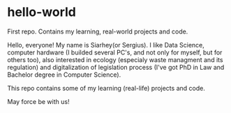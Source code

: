 # hello-world
First repo. Contains my learning, real-world projects and code.

Hello, everyone! My name is Siarhey(or Sergius). I like Data Science, computer hardware (I builded several PC's, and not only for myself, but for others too), also interested in ecology (especialy waste managment and its regulation) and digitalization of legislation process (I've got PhD in Law and Bachelor degree in Computer Science).

This repo contains some of my learning (real-life) projects and code.

May force be with us!
